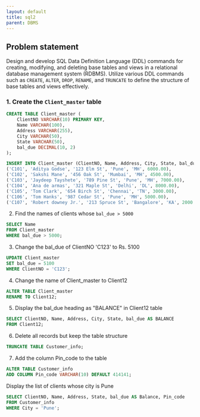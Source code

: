 ```yaml
---
layout: default
title: sql2
parent: DBMS
---
```


## Problem statement

Design and develop SQL Data Definition Language (DDL) commands for creating, modifying, and deleting base tables and views in a relational database management system (RDBMS). Utilize various DDL commands such as `CREATE`, `ALTER`, `DROP`, `RENAME`, and `TRUNCATE` to define the structure of base tables and views effectively.


### 1. Create the `Client_master` table

```sql
CREATE TABLE Client_master (
    ClientNO VARCHAR(10) PRIMARY KEY,
    Name VARCHAR(100),
    Address VARCHAR(255),
    City VARCHAR(50),
    State VARCHAR(50),
    bal_due DECIMAL(10, 2)
);
```

```sql
INSERT INTO Client_master (ClientNO, Name, Address, City, State, bal_due) VALUES
('C101', 'Aditya Godse', '123 Elm St', 'Pune', 'MH', 6000.00),
('C102', 'Sakshi Mane', '456 Oak St', 'Mumbai', 'MH', 4500.00),
('C103', 'Jaydeep Tayshete', '789 Pine St', 'Pune', 'MH', 7000.00),
('C104', 'Ana de armas', '321 Maple St', 'Delhi', 'DL', 8000.00),
('C105', 'Tom Clark', '654 Birch St', 'Chennai', 'TN', 3000.00),
('C106', 'Tom Hanks', '987 Cedar St', 'Pune', 'MH', 5000.00),
('C107', 'Robert downey Jr.', '213 Spruce St', 'Bangalore', 'KA', 2000.00),
```

2. Find the names of clients whose `bal_due > 5000`

```sql
SELECT Name
FROM Client_master
WHERE bal_due > 5000;
```

3. Change the bal_due of ClientNO 'C123' to Rs. 5100

```sql
UPDATE Client_master
SET bal_due = 5100
WHERE ClientNO = 'C123';
```

4. Change the name of Client_master to Client12

```sql
ALTER TABLE Client_master
RENAME TO Client12;
```

5. Display the bal_due heading as "BALANCE" in Client12 table

```sql
SELECT ClientNO, Name, Address, City, State, bal_due AS BALANCE
FROM Client12;
```

6. Delete all records but keep the table structure

```sql
TRUNCATE TABLE Customer_info;
```

7. Add the column Pin_code to the table

```sql
ALTER TABLE Customer_info
ADD COLUMN Pin_code VARCHAR(10) DEFAULT 414141;
```

Display the list of clients whose city is Pune

```sql
SELECT ClientNO, Name, Address, State, bal_due AS Balance, Pin_code
FROM Customer_info
WHERE City = 'Pune';
```